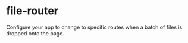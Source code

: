 # file-router
Configure your app to change to specific routes when a batch of files is dropped onto the page.
